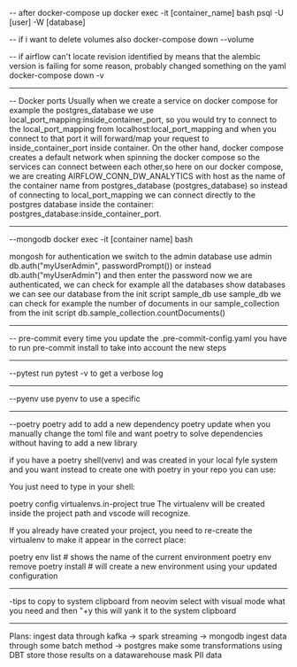 -- after docker-compose up
docker exec -it [container_name] bash
psql -U [user] -W [database]

-- if i want to delete volumes also
docker-compose down --volume

-- if airflow can't locate revision identified by
means that the alembic version is failing for some reason, probably changed something on the yaml
docker-compose down -v

-------------------------------------------------------------


-- Docker ports
Usually when we create a service on docker compose for example the postgres_database we use
local_port_mapping:inside_container_port, so you would try to connect to the local_port_mapping from
localhost:local_port_mapping and when you connect to that port it will forward/map your request to
inside_container_port inside container.
On the other hand, docker compose creates a default network when spinning the docker compose so the
services can connect between each other,so here on our docker compose, we are creating
AIRFLOW_CONN_DW_ANALYTICS with host as the name of the container name from postgres_database (postgres_database) so instead of connecting to local_port_mapping we can connect directly to the postgres database inside the container: postgres_database:inside_container_port.

-------------------------------------------------------------


--mongodb
docker exec -it [container name] bash

mongosh
for authentication we switch to the admin database
use admin
db.auth("myUserAdmin", passwordPrompt()) or instead db.auth("myUserAdmin") and then enter the password
now we are authenticated, we can check for example all the databases
show databases
we can see our database from the init script sample_db
use sample_db
we can check for example the number of documents in our sample_collection from the init script
db.sample_collection.countDocuments()

-------------------------------------------------------------


-- pre-commit
every time you update the .pre-commit-config.yaml you have to run pre-commit install to take into account the new steps

-------------------------------------------------------------


--pytest
run pytest -v to get a verbose log

-------------------------------------------------------------

--pyenv
use pyenv to use a specific


-------------------------------------------------------------

--poetry
poetry add to add a new dependency
poetry update when you manually change the toml file and want poetry to solve
dependencies without having to add a new library

if you have a poetry shell(venv) and was created in your local fyle system and you want instead to create one with poetry in your repo you can use:

You just need to type in your shell:

poetry config virtualenvs.in-project true
The virtualenv will be created inside the project path and vscode will recognize.

If you already have created your project, you need to re-create the virtualenv to make it appear in the correct place:

poetry env list  # shows the name of the current environment
poetry env remove <current environment>
poetry install  # will create a new environment using your updated configuration

-------------------------------------------------------------
-tips
to copy to system clipboard from neovim select with visual mode what you need and then "+y this will yank it to the system clipboard

-------------------------------------------------------------
Plans:
ingest data through kafka -> spark streaming -> mongodb
ingest data through some batch method -> postgres
make some transformations using DBT
store those results on a datawarehouse
mask PII data
